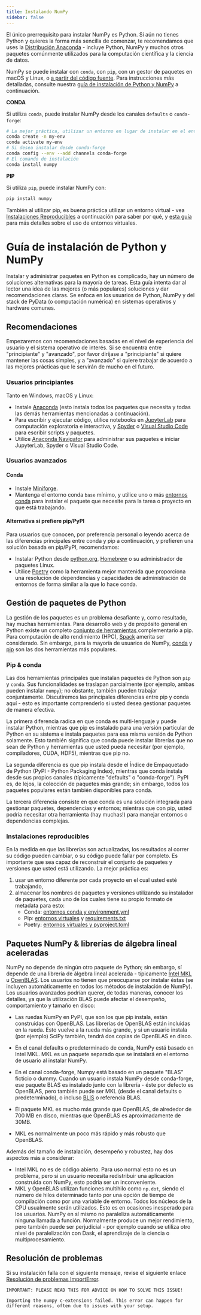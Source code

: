 ```yaml
---
title: Instalando NumPy
sidebar: false
---
```


El único prerrequisito para instalar NumPy es Python. Si aún no tienes Python y quieres la forma más sencilla de comenzar, te recomendamos que uses la [Distribución Anaconda](https://www.anaconda.com/download) - incluye Python, NumPy y muchos otros paquetes comúnmente utilizados para la computación científica y la ciencia de datos.

NumPy se puede instalar con `conda`, con `pip`, con un gestor de paquetes en macOS y Linux, o [a partir del código fuente](https://numpy.org/devdocs/building). Para instrucciones más detalladas, consulte nuestra [guía de instalación de Python y NumPy](#python-numpy-install-guide) a continuación.

**CONDA**

Si utiliza `conda`, puede instalar NumPy desde los canales `defaults` o `conda-forge`:

```bash
# La mejor práctica, utilizar un entorno en lugar de instalar en el entorno base
conda create -n my-env
conda activate my-env
# Si desea instalar desde conda-forge
conda config --env --add channels conda-forge
# El comando de instalación
conda install numpy
```

**PIP**

Si utiliza `pip`, puede instalar NumPy con:

```bash
pip install numpy
```
También al utilizar pip, es buena práctica utilizar un entorno virtual - vea  [Instalaciones Reproducibles](#reproducible-installs) a continuación para saber por qué, y [esta guía](https://dev.to/bowmanjd/python-tools-for-managing-virtual-environments-3bko#howto) para más detalles sobre el uso de entornos virtuales.


<a name="python-numpy-install-guide"></a>

# Guía de instalación de Python y NumPy

Instalar y administrar paquetes en Python es complicado, hay un número de soluciones alternativas para la mayoría de tareas. Esta guía intenta dar al lector una idea de las mejores (o más populares) soluciones y dar recomendaciones claras. Se enfoca en los usuarios de Python, NumPy y del stack de PyData (o computación numérica) en sistemas operativos y hardware comunes.

## Recomendaciones

Empezaremos con recomendaciones basadas en el nivel de experiencia del usuario y el sistema operativo de interés. Si se encuentra entre "principiante" y "avanzado", por favor diríjase a "principiante" si quiere mantener las cosas simples, y a "avanzado" si quiere trabajar de acuerdo a las mejores prácticas que le servirán de mucho en el futuro.

### Usuarios principiantes

Tanto en Windows, macOS y Linux:

- Instale [Anaconda](https://www.anaconda.com/download) (esto instala todos los paquetes que necesita y todas las demás herramientas mencionadas a continuación).
- Para escribir y ejecutar código, utilice notebooks en [JupyterLab](https://jupyterlab.readthedocs.io/en/stable/index.html) para computación exploratoria e interactiva, y [Spyder](https://www.spyder-ide.org/) o [Visual Studio Code](https://code.visualstudio.com/) para escribir scripts y paquetes.
- Utilice [Anaconda Navigator](https://docs.anaconda.com/anaconda/navigator/) para administrar sus paquetes e iniciar JupyterLab, Spyder o Visual Studio Code.


### Usuarios avanzados

#### Conda

- Instale [Miniforge](https://github.com/conda-forge/miniforge).
- Mantenga el entorno conda `base` mínimo, y utilice uno o más [entornos conda](https://docs.conda.io/projects/conda/en/latest/user-guide/tasks/manage-environments.html) para instalar el paquete que necesite para la tarea o proyecto en que está trabajando.

#### Alternativa si prefiere pip/PyPI

Para usuarios que conocen, por preferencia personal o leyendo acerca de las diferencias principales entre conda y pip a continuación, y prefieren una solución basada en pip/PyPI, recomendamos:
- Instalar Python desde [python.org](https://www.python.org/downloads/), [Homebrew](https://brew.sh/) o su administrador de paquetes Linux.
- Utilice [Poetry](https://python-poetry.org/) como la herramienta mejor mantenida que proporciona una resolución de dependencias y capacidades de administración de entornos de forma similar a la que lo hace conda.


## Gestión de paquetes de Python

La gestión de los paquetes es un problema desafiante y, como resultado, hay muchas herramientas. Para desarrollo web y de propósito general en Python existe un completo [conjunto de herramientas ](https://packaging.python.org/guides/tool-recommendations/)complementario a pip. Para computación de alto rendimiento (HPC), [Spack](https://github.com/spack/spack) amerita ser considerado. Sin embargo, para la mayoría de usuarios de NumPy, [conda](https://conda.io/en/latest/) y [pip](https://pip.pypa.io/en/stable/) son las dos herramientas más populares.


### Pip & conda

Las dos herramientas principales que instalan paquetes de Python son `pip` y `conda`. Sus funcionalidades se traslapan parcialmente (por ejemplo, ambas pueden instalar `numpy`); no obstante, también pueden trabajar conjuntamente. Discutiremos las principales diferencias entre pip y conda aquí - esto es importante comprenderlo si usted desea gestionar paquetes de manera efectiva.

La primera diferencia radica en que conda es multi-lenguaje y puede instalar Python, mientras que pip es instalado para una versión particular de Python en su sistema e instala paquetes para esa misma versión de Python solamente. Esto también significa que conda puede instalar librerías que no sean de Python y herramientas que usted pueda necesitar (por ejemplo, compiladores, CUDA, HDF5), mientras que pip no.

La segunda diferencia es que pip instala desde el Índice de Empaquetado de Python (PyPI - Python Packaging Index), mientras que conda instala desde sus propios canales (típicamente "defaults" o "conda-forge"). PyPI es, de lejos, la colección de paquetes más grande; sin embargo, todos los paquetes populares están también disponibles para conda.

La tercera diferencia consiste en que conda es una solución integrada para gestionar paquetes, dependencias y entornos; mientras que con pip, usted podría necesitar otra herramienta (hay muchas!) para manejar entornos o dependencias complejas.

<a name="reproducible-installs"></a>

### Instalaciones reproducibles

En la medida en que las librerías son actualizadas, los resultados al correr su código pueden cambiar, o su código puede fallar por completo. Es importante que sea capaz de reconstruir el conjunto de paquetes y versiones que usted está utilizando. La mejor práctica es:

1. usar un entorno diferente por cada proyecto en el cual usted esté trabajando,
2. almacenar los nombres de paquetes y versiones utilizando su instalador de paquetes, cada uno de los cuales tiene su propio formato de metadata para esto:
   - Conda: [entornos conda y environment.yml](https://docs.conda.io/projects/conda/en/latest/user-guide/tasks/manage-environments.html)
   - Pip: [entornos virtuales](https://docs.python.org/3/tutorial/venv.html) y [requirements.txt](https://pip.readthedocs.io/en/latest/user_guide/#requirements-files)
   - Poetry: [entornos virtuales y pyproject.toml](https://python-poetry.org/docs/basic-usage/)



## Paquetes NumPy & librerías de álgebra lineal aceleradas

NumPy no depende de ningún otro paquete de Python; sin embargo, sí depende de una librería de álgebra lineal acelerada - típicamente [Intel MKL](https://software.intel.com/en-us/mkl) u [OpenBLAS](https://www.openblas.net/). Los usuarios no tienen que preocuparse por instalar éstas (se incluyen automáticamente en todos los métodos de instalación de NumPy). Los usuarios avanzados podrían querer, de todas maneras, conocer los detalles, ya que la utilización BLAS puede afectar el desempeño, comportamiento y tamaño en disco:

- Las ruedas NumPy en PyPI, que son los que pip instala, están construidas con OpenBLAS. Las librerías de OpenBLAS están incluidas en la rueda. Esto vuelve a la rueda más grande, y si un usuario instala (por ejemplo) SciPy también, tendrá dos copias de OpenBLAS en disco.

- En el canal defaults o predeterminado de conda, NumPy está basado en Intel MKL. MKL es un paquete separado que se instalará en el entorno de usuario al instalar NumPy.

- En el canal conda-forge, Numpy está basado en un paquete "BLAS" ficticio o dummy. Cuando un usuario instala NumPy desde conda-forge, ese paquete BLAS es instalado junto con la librería - éste por defecto es OpenBLAS, pero también puede ser MKL (desde el canal defaults o predeterminado), o incluso [BLIS](https://github.com/flame/blis) o referencia BLAS.

- El paquete MKL es mucho más grande que OpenBLAS, de alrededor de 700 MB en disco, mientras que OpenBLAS es aproximadamente de 30MB.

- MKL es normalmente un poco más rápido y más robusto que OpenBLAS.

Además del tamaño de instalación, desempeño y robustez, hay dos aspectos más a considerar:

- Intel MKL no es de código abierto. Para uso normal esto no es un problema, pero si un usuario necesita redistribuir una aplicación construida con NumPy, esto podría ser un inconveniente.
- MKL y OpenBLAS utilizan funciones multihilo como `np.dot`, siendo el número de hilos determinado tanto por una opción de tiempo de compilación como por una variable de entorno. Todos los núcleos de la CPU usualmente serán utilizados. Esto es en ocasiones inesperado para los usuarios. NumPy en sí mismo no paraleliza automáticamente ninguna llamada a función. Normalmente produce un mejor rendimiento, pero también puede ser perjudicial - por ejemplo cuando se utiliza otro nivel de paralelización con Dask, el aprendizaje de la ciencia o multiprocesamiento.


## Resolución de problemas

Si su instalación falla con el siguiente mensaje, revise el siguiente enlace [Resolución de problemas ImportError](https://numpy.org/doc/stable/user/troubleshooting-importerror.html).

```
IMPORTANT: PLEASE READ THIS FOR ADVICE ON HOW TO SOLVE THIS ISSUE!

Importing the numpy c-extensions failed. This error can happen for
different reasons, often due to issues with your setup.
```

